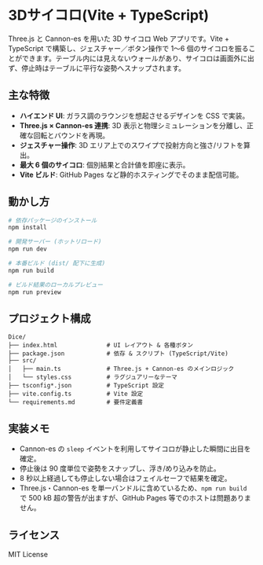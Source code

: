 ﻿# 3Dサイコロ(Vite + TypeScript)

Three.js と Cannon-es を用いた 3D サイコロ Web アプリです。Vite + TypeScript で構築し、ジェスチャー／ボタン操作で 1〜6 個のサイコロを振ることができます。テーブル内には見えないウォールがあり、サイコロは画面外に出ず、停止時はテーブルに平行な姿勢へスナップされます。

## 主な特徴
- **ハイエンド UI**: ガラス調のラウンジを想起させるデザインを CSS で実装。
- **Three.js × Cannon-es 連携**: 3D 表示と物理シミュレーションを分離し、正確な回転とバウンドを再現。
- **ジェスチャー操作**: 3D エリア上でのスワイプで投射方向と強さ/リフトを算出。
- **最大 6 個のサイコロ**: 個別結果と合計値を即座に表示。
- **Vite ビルド**: GitHub Pages など静的ホスティングでそのまま配信可能。

## 動かし方
```bash
# 依存パッケージのインストール
npm install

# 開発サーバー (ホットリロード)
npm run dev

# 本番ビルド (dist/ 配下に生成)
npm run build

# ビルド結果のローカルプレビュー
npm run preview
```

## プロジェクト構成
```
Dice/
├── index.html              # UI レイアウト & 各種ボタン
├── package.json            # 依存 & スクリプト (TypeScript/Vite)
├── src/
│   ├── main.ts             # Three.js + Cannon-es のメインロジック
│   └── styles.css          # ラグジュアリーなテーマ
├── tsconfig*.json          # TypeScript 設定
├── vite.config.ts          # Vite 設定
└── requirements.md         # 要件定義書
```

## 実装メモ
- Cannon-es の `sleep` イベントを利用してサイコロが静止した瞬間に出目を確定。
- 停止後は 90 度単位で姿勢をスナップし、浮き/めり込みを防止。
- 8 秒以上経過しても停止しない場合はフェイルセーフで結果を確定。
- Three.js・Cannon-es を単一バンドルに含めているため、`npm run build` で 500 kB 超の警告が出ますが、GitHub Pages 等でのホストは問題ありません。

## ライセンス
MIT License
